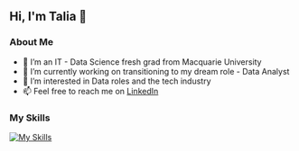 ## Hi, I'm Talia 👋

### About Me
- 👀 I’m an IT - Data Science fresh grad from Macquarie University
- 🌱 I’m currently working on transitioning to my dream role - Data Analyst
- 💞️ I’m interested in Data roles and the tech industry
- 📫 Feel free to reach me on [LinkedIn](https://www.linkedin.com/in/talia-ngo/)

### My Skills
[![My Skills](https://skillicons.dev/icons?i=java,py,mysql,mongodb,figma&theme=light)](https://skillicons.dev)

